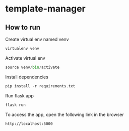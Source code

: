 # template-manager
## How to run
Create virtual env named venv
```python
virtualenv venv
```
Activate virtual env
```python
source venv/bin/activate
```
Install dependencies
```python
pip install -r requirements.txt
```
Run flask app
```python
flask run
```
To access the app, open the following link in the browser
```
http://localhost:5000
```
